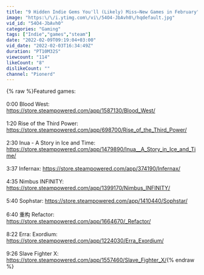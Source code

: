 ```yaml
---
title: "9 Hidden Indie Gems You'll (Likely) Miss—New Games in February"
image: "https:\/\/i.ytimg.com\/vi\/54O4-JbAvh0\/hqdefault.jpg"
vid_id: "54O4-JbAvh0"
categories: "Gaming"
tags: ["Indie","games","steam"]
date: "2022-02-09T09:19:04+03:00"
vid_date: "2022-02-03T16:34:49Z"
duration: "PT10M32S"
viewcount: "114"
likeCount: "8"
dislikeCount: ""
channel: "Pionerd"
---
```

{% raw %}Featured games:<br /><br />0:00 Blood West: <a rel="nofollow" target="blank" href="https://store.steampowered.com/app/1587130/Blood_West/">https://store.steampowered.com/app/1587130/Blood_West/</a><br /><br />1:20 Rise of the Third Power: <a rel="nofollow" target="blank" href="https://store.steampowered.com/app/698700/Rise_of_the_Third_Power/">https://store.steampowered.com/app/698700/Rise_of_the_Third_Power/</a><br /><br />2:30 Inua - A Story in Ice and Time: <a rel="nofollow" target="blank" href="https://store.steampowered.com/app/1479890/Inua__A_Story_in_Ice_and_Time/">https://store.steampowered.com/app/1479890/Inua__A_Story_in_Ice_and_Time/</a><br /><br />3:37 Infernax: <a rel="nofollow" target="blank" href="https://store.steampowered.com/app/374190/Infernax/">https://store.steampowered.com/app/374190/Infernax/</a><br /><br />4:35 Nimbus INFINITY: <a rel="nofollow" target="blank" href="https://store.steampowered.com/app/1399170/Nimbus_INFINITY/">https://store.steampowered.com/app/1399170/Nimbus_INFINITY/</a><br /><br />5:40 Sophstar: <a rel="nofollow" target="blank" href="https://store.steampowered.com/app/1410440/Sophstar/">https://store.steampowered.com/app/1410440/Sophstar/</a><br /><br />6:40 重构 Refactor: <a rel="nofollow" target="blank" href="https://store.steampowered.com/app/1664670/_Refactor/">https://store.steampowered.com/app/1664670/_Refactor/</a><br /><br />8:22 Erra: Exordium: <a rel="nofollow" target="blank" href="https://store.steampowered.com/app/1224030/Erra_Exordium/">https://store.steampowered.com/app/1224030/Erra_Exordium/</a><br /><br />9:26 Slave Fighter X: <a rel="nofollow" target="blank" href="https://store.steampowered.com/app/1557460/Slave_Fighter_X/">https://store.steampowered.com/app/1557460/Slave_Fighter_X/</a>{% endraw %}
